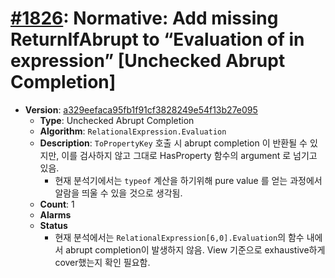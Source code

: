 # [#1826](https://github.com/tc39/ecma262/pull/1826/files): Normative: Add missing ReturnIfAbrupt to “Evaluation of in expression” [Unchecked Abrupt Completion]

- **Version**: [a329eefaca95fb1f91cf3828249e54f13b27e095](https://github.com/tc39/ecma262/commits/a329eefaca95fb1f91cf3828249e54f13b27e095)
  - **Type**: Unchecked Abrupt Completion
  - **Algorithm**: `RelationalExpression.Evaluation`
  - **Description**: `ToPropertyKey` 호출 시 abrupt completion 이 반환될 수 있지만, 이를 검사하지 않고 그대로 HasProperty 함수의 argument 로 넘기고 있음.
    - 현재 분석기에서는 `typeof` 계산을 하기위해 pure value 를 얻는 과정에서 알람을 띄울 수 있을 것으로 생각됨.
  - **Count**: 1
  - **Alarms**
  - **Status**
    - 현재 분석에서는 `RelationalExpression[6,0].Evaluation`의 함수 내에서 abrupt completion이 발생하지 않음. View 기준으로 exhaustive하게 cover했는지 확인 필요함.

